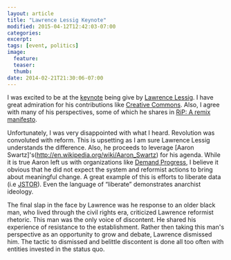 ```yaml
---
layout: article
title: "Lawrence Lessig Keynote"
modified: 2015-04-12T12:42:03-07:00
categories: 
excerpt:
tags: [event, politics]
image:
  feature:
  teaser:
  thumb:
date: 2014-02-21T21:30:06-07:00
---
```

I was excited to be at the [keynote](http://www.socallinuxexpo.org/scale12x/presentations/opening-keynote-only-you-can-get-so-where-are-you.html) being give by [Lawrence Lessig](http://www.socallinuxexpo.org/scale12x/speakers/lawrence-lessig.html). I have great admiration for his contributions like [Creative Commons](http://creativecommons.org/). Also, I agree with many of his perspectives, some of which he shares in [RiP: A remix manifesto](http://ripremix.com/).

Unfortunately, I was very disappointed with what I heard. Revolution was convoluted with reform. This is upsetting as I am sure Lawrence Lessig understands the difference. Also, he proceeds to leverage [Aaron Swartz]'s(http://en.wikipedia.org/wiki/Aaron_Swartz) for his agenda. While it is true Aaron left us with organizations like [Demand Progress](https://demandprogress.org/), I believe it obvious that he did not expect the system and reformist actions to bring about meaningful change. A great example of this is efforts to liberate data (i.e [JSTOR](http://docs.jstor.org/)). Even the language of “liberate” demonstrates anarchist ideology.

The final slap in the face by Lawrence was he response to an older black man, who lived through the civil rights  era, criticized Lawrence reformist rhetoric. This man was the only voice of discontent. He shared his experience of resistance to the establishment. Rather then taking this man's perspective as an opportunity to grow and debate, Lawrence dismissed him. The tactic to dismissed and belittle discontent is done all too often with entities invested in the status quo.
